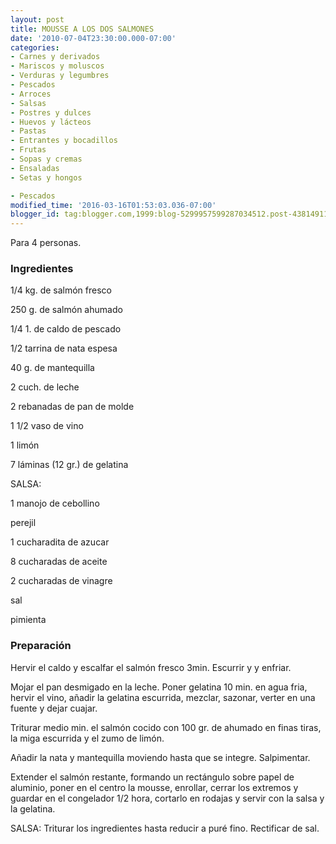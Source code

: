 ```yaml
---
layout: post
title: MOUSSE A LOS DOS SALMONES
date: '2010-07-04T23:30:00.000-07:00'
categories:
- Carnes y derivados
- Mariscos y moluscos
- Verduras y legumbres
- Pescados
- Arroces
- Salsas
- Postres y dulces
- Huevos y lácteos
- Pastas
- Entrantes y bocadillos
- Frutas
- Sopas y cremas
- Ensaladas
- Setas y hongos

- Pescados
modified_time: '2016-03-16T01:53:03.036-07:00'
blogger_id: tag:blogger.com,1999:blog-5299957599287034512.post-4381491103700829846
---
```


Para 4 personas.

<h3>Ingredientes</h3>

1/4 kg. de salmón fresco

250 g. de salmón ahumado

1/4 1. de caldo de pescado

1/2 tarrina de nata espesa

40 g. de mantequilla

2 cuch. de leche

2 rebanadas de pan de molde

1 1/2 vaso de vino

1 limón

7 láminas (12 gr.) de gelatina

SALSA:

1 manojo de cebollino

perejil

1 cucharadita de azucar

8 cucharadas de aceite

2 cucharadas de vinagre

sal

pimienta

<h3>Preparación</h3>

Hervir el caldo y escalfar el salmón fresco 3min. Escurrir y y enfriar.

Mojar el pan desmigado en la leche. Poner gelatina 10 min. en agua fria, hervir el vino, añadir la gelatina escurrida, mezclar, sazonar, verter en una fuente y dejar cuajar.

Triturar medio min. el salmón cocido con 100 gr. de ahumado en finas tiras, la miga escurrida y el zumo de limón.

Añadir la nata y mantequilla moviendo hasta que se integre. Salpimentar.

Extender el salmón restante, formando un rectángulo sobre papel de aluminio, poner en el centro la mousse, enrollar, cerrar los extremos y guardar en el congelador 1/2 hora, cortarlo en rodajas y servir con la salsa y la gelatina.

SALSA: Triturar los ingredientes hasta reducir a puré fino. Rectificar de sal.

